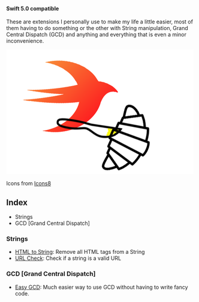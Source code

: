 
#### Swift 5.0 compatible

These are extensions I personally use to make my life a little easier, most of them having to do something or the other with String manipulation, Grand Central Dispatch (GCD) and anything and everything that is even a minor inconvenience.

![Swift-Extensions-Logo](tings/Swift-Extensions-Thing.png)

Icons from [Icons8](http://icons8.com)

## Index

- Strings
- GCD [Grand Central Dispatch]

### Strings
- [HTML to String](string/html_to_string.swift): Remove all HTML tags from a String
- [URL Check](string/url_check.swift): Check if a string is a valid URL

### GCD [Grand Central Dispatch]
 - [Easy GCD](gcd/gcd_extension.swift): Much easier way to use GCD without having to write fancy code.
